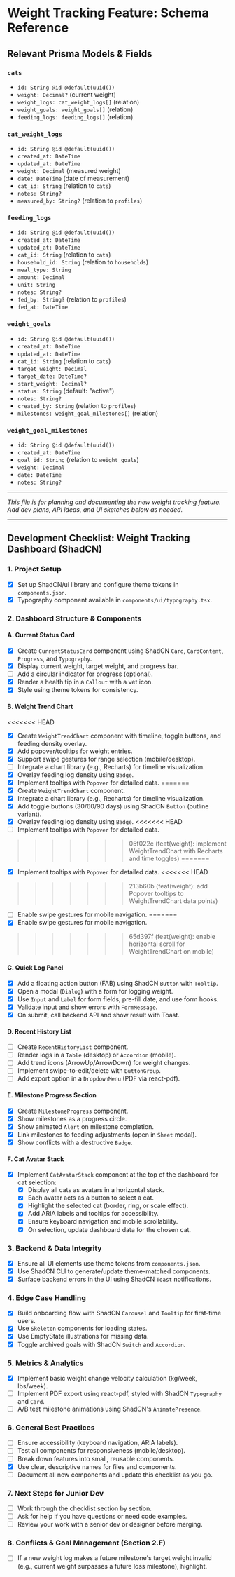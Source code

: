 # Weight Tracking Feature: Schema Reference

## Relevant Prisma Models & Fields

### `cats`
- `id: String @id @default(uuid())`
- `weight: Decimal?` (current weight)
- `weight_logs: cat_weight_logs[]` (relation)
- `weight_goals: weight_goals[]` (relation)
- `feeding_logs: feeding_logs[]` (relation)

### `cat_weight_logs`
- `id: String @id @default(uuid())`
- `created_at: DateTime`
- `updated_at: DateTime`
- `weight: Decimal` (measured weight)
- `date: DateTime` (date of measurement)
- `cat_id: String` (relation to `cats`)
- `notes: String?`
- `measured_by: String?` (relation to `profiles`)

### `feeding_logs`
- `id: String @id @default(uuid())`
- `created_at: DateTime`
- `updated_at: DateTime`
- `cat_id: String` (relation to `cats`)
- `household_id: String` (relation to `households`)
- `meal_type: String`
- `amount: Decimal`
- `unit: String`
- `notes: String?`
- `fed_by: String?` (relation to `profiles`)
- `fed_at: DateTime`

### `weight_goals`
- `id: String @id @default(uuid())`
- `created_at: DateTime`
- `updated_at: DateTime`
- `cat_id: String` (relation to `cats`)
- `target_weight: Decimal`
- `target_date: DateTime?`
- `start_weight: Decimal?`
- `status: String` (default: "active")
- `notes: String?`
- `created_by: String` (relation to `profiles`)
- `milestones: weight_goal_milestones[]` (relation)

### `weight_goal_milestones`
- `id: String @id @default(uuid())`
- `created_at: DateTime`
- `goal_id: String` (relation to `weight_goals`)
- `weight: Decimal`
- `date: DateTime`
- `notes: String?`

---

*This file is for planning and documenting the new weight tracking feature. Add dev plans, API ideas, and UI sketches below as needed.*

---

## Development Checklist: Weight Tracking Dashboard (ShadCN)

### 1. Project Setup
- [x] Set up ShadCN/ui library and configure theme tokens in `components.json`.
- [x] Typography component available in `components/ui/typography.tsx`.

### 2. Dashboard Structure & Components
#### A. Current Status Card
- [x] Create `CurrentStatusCard` component using ShadCN `Card`, `CardContent`, `Progress`, and `Typography`.
- [x] Display current weight, target weight, and progress bar.
- [ ] Add a circular indicator for progress (optional).
- [x] Render a health tip in a `Callout` with a vet icon.
- [x] Style using theme tokens for consistency.

#### B. Weight Trend Chart
<<<<<<< HEAD
- [x] Create `WeightTrendChart` component with timeline, toggle buttons, and feeding density overlay.
- [x] Add popover/tooltips for weight entries.
- [x] Support swipe gestures for range selection (mobile/desktop).
- [ ] Integrate a chart library (e.g., Recharts) for timeline visualization.
- [x] Overlay feeding log density using `Badge`.
- [x] Implement tooltips with `Popover` for detailed data.
=======
- [x] Create `WeightTrendChart` component.
- [x] Integrate a chart library (e.g., Recharts) for timeline visualization.
- [x] Add toggle buttons (30/60/90 days) using ShadCN `Button` (outline variant).
- [x] Overlay feeding log density using `Badge`.
<<<<<<< HEAD
- [ ] Implement tooltips with `Popover` for detailed data.
>>>>>>> 05f022c (feat(weight): implement WeightTrendChart with Recharts and time toggles)
=======
- [x] Implement tooltips with `Popover` for detailed data.
<<<<<<< HEAD
>>>>>>> 213b60b (feat(weight): add Popover tooltips to WeightTrendChart data points)
- [ ] Enable swipe gestures for mobile navigation.
=======
- [x] Enable swipe gestures for mobile navigation.
>>>>>>> 65d397f (feat(weight): enable horizontal scroll for WeightTrendChart on mobile)

#### C. Quick Log Panel
- [x] Add a floating action button (FAB) using ShadCN `Button` with `Tooltip`.
- [x] Open a modal (`Dialog`) with a form for logging weight.
- [x] Use `Input` and `Label` for form fields, pre-fill date, and use form hooks.
- [x] Validate input and show errors with `FormMessage`.
- [x] On submit, call backend API and show result with Toast.

#### D. Recent History List
- [ ] Create `RecentHistoryList` component.
- [ ] Render logs in a `Table` (desktop) or `Accordion` (mobile).
- [ ] Add trend icons (ArrowUp/ArrowDown) for weight changes.
- [ ] Implement swipe-to-edit/delete with `ButtonGroup`.
- [ ] Add export option in a `DropdownMenu` (PDF via react-pdf).

#### E. Milestone Progress Section
- [x] Create `MilestoneProgress` component.
- [x] Show milestones as a progress circle.
- [x] Show animated `Alert` on milestone completion.
- [x] Link milestones to feeding adjustments (open in `Sheet` modal).
- [x] Show conflicts with a destructive `Badge`.

#### F. Cat Avatar Stack
- [x] Implement `CatAvatarStack` component at the top of the dashboard for cat selection:
    - [x] Display all cats as avatars in a horizontal stack.
    - [x] Each avatar acts as a button to select a cat.
    - [x] Highlight the selected cat (border, ring, or scale effect).
    - [x] Add ARIA labels and tooltips for accessibility.
    - [x] Ensure keyboard navigation and mobile scrollability.
    - [x] On selection, update dashboard data for the chosen cat.

### 3. Backend & Data Integrity
- [x] Ensure all UI elements use theme tokens from `components.json`.
- [x] Use ShadCN CLI to generate/update theme-matched components.
- [x] Surface backend errors in the UI using ShadCN `Toast` notifications.

### 4. Edge Case Handling
- [x] Build onboarding flow with ShadCN `Carousel` and `Tooltip` for first-time users.
- [x] Use `Skeleton` components for loading states.
- [x] Use EmptyState illustrations for missing data.
- [x] Toggle archived goals with ShadCN `Switch` and `Accordion`.

### 5. Metrics & Analytics
- [x] Implement basic weight change velocity calculation (kg/week, lbs/week).
- [ ] Implement PDF export using react-pdf, styled with ShadCN `Typography` and `Card`.
- [ ] A/B test milestone animations using ShadCN's `AnimatePresence`.

### 6. General Best Practices
- [ ] Ensure accessibility (keyboard navigation, ARIA labels).
- [ ] Test all components for responsiveness (mobile/desktop).
- [ ] Break down features into small, reusable components.
- [x] Use clear, descriptive names for files and components.
- [ ] Document all new components and update this checklist as you go.

### 7. Next Steps for Junior Dev
- [ ] Work through the checklist section by section.
- [ ] Ask for help if you have questions or need code examples.
- [ ] Review your work with a senior dev or designer before merging.

### 8. Conflicts & Goal Management (Section 2.F)
- [ ] If a new weight log makes a future milestone's target weight invalid (e.g., current weight surpasses a future loss milestone), highlight.
